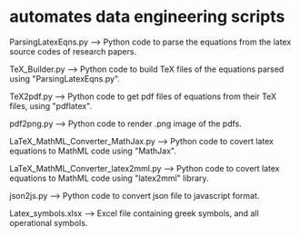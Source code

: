 # automates data engineering scripts

ParsingLatexEqns.py --> Python code to parse the equations from the latex source codes of research papers.

TeX_Builder.py --> Python code to build TeX files of the equations parsed using "ParsingLatexEqns.py". 

TeX2pdf.py --> Python code to get pdf files of equations from their TeX files, using "pdflatex".

pdf2png.py --> Python code to render .png image of the pdfs.

LaTeX_MathML_Converter_MathJax.py --> Python code to covert latex equations to MathML code using "MathJax". 

LaTeX_MathML_Converter_latex2mml.py --> Python code to covert latex equations to MathML code using "latex2mml" library.

json2js.py --> Python code to convert json file to javascript format. 

Latex_symbols.xlsx --> Excel file containing greek symbols, and all operational symbols.
